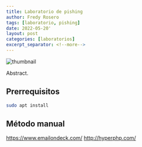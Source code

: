 ```yaml
---
title: Laboratorio de pishing
author: Fredy Rosero
tags: [laboratorio, pishing]
date: 2022-05-20'
layout: post
categories: [laboratorios]
excerpt_separator: <!--more-->
---
```

![thumbnail]()

Abstract.
 <!--more-->

## Prerrequisitos
```bash
sudo apt install
```

## Método manual
https://www.emailondeck.com/
http://hyperphp.com/




